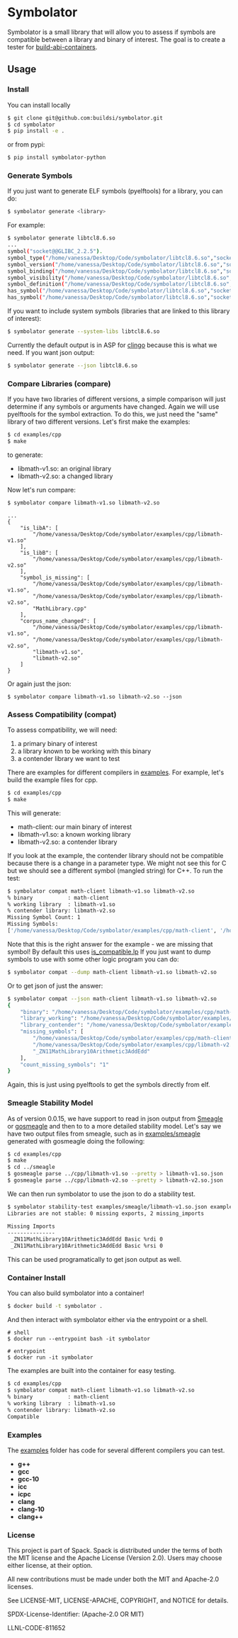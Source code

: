 # Symbolator

Symbolator is a small library that will allow you to assess if symbols are
compatible between a library and binary of interest. The goal is to create
a tester for [build-abi-containers](https://github.com/buildsi/build-abi-containers).

## Usage

### Install

You can install locally

```bash
$ git clone git@github.com:buildsi/symbolator.git
$ cd symbolator
$ pip install -e .
```

or from pypi:

```bash
$ pip install symbolator-python
```

### Generate Symbols

If you just want to generate ELF symbols (pyelftools) for a library, you can do:

```bash
$ symbolator generate <library>
```

For example:

```bash
$ symbolator generate libtcl8.6.so 
...
symbol("socket@@GLIBC_2.2.5").
symbol_type("/home/vanessa/Desktop/Code/symbolator/libtcl8.6.so","socket@@GLIBC_2.2.5","FUNC").
symbol_version("/home/vanessa/Desktop/Code/symbolator/libtcl8.6.so","socket@@GLIBC_2.2.5","").
symbol_binding("/home/vanessa/Desktop/Code/symbolator/libtcl8.6.so","socket@@GLIBC_2.2.5","GLOBAL").
symbol_visibility("/home/vanessa/Desktop/Code/symbolator/libtcl8.6.so","socket@@GLIBC_2.2.5","DEFAULT").
symbol_definition("/home/vanessa/Desktop/Code/symbolator/libtcl8.6.so","socket@@GLIBC_2.2.5","UND").
has_symbol("/home/vanessa/Desktop/Code/symbolator/libtcl8.6.so","socket@@GLIBC_2.2.5").
has_symbol("/home/vanessa/Desktop/Code/symbolator/libtcl8.6.so","socket@@GLIBC_2.2.5").
```

If you want to include system symbols (libraries that are linked to this library of interest):

```bash
$ symbolator generate --system-libs libtcl8.6.so 
```

Currently the default output is in ASP for [clingo](https://potassco.org/clingo/) because this is what we need.
If you want json output:

```bash
$ symbolator generate --json libtcl8.6.so
```

### Compare Libraries (compare)

If you have two libraries of different versions, a simple comparison will just determine
if any symbols or arguments have changed. Again we will use pyelftools for the symbol
extraction. To do this, we just need the "same" library
of two different versions. Let's first make the examples:

```bash
$ cd examples/cpp
$ make
```

to generate:

 - libmath-v1.so: an original library
 - libmath-v2.so: a changed library

Now let's run compare:

```bash
$ symbolator compare libmath-v1.so libmath-v2.so
```
```
...
{
    "is_libA": [
        "/home/vanessa/Desktop/Code/symbolator/examples/cpp/libmath-v1.so"
    ],
    "is_libB": [
        "/home/vanessa/Desktop/Code/symbolator/examples/cpp/libmath-v2.so"
    ],
    "symbol_is_missing": [
        "/home/vanessa/Desktop/Code/symbolator/examples/cpp/libmath-v1.so",
        "/home/vanessa/Desktop/Code/symbolator/examples/cpp/libmath-v2.so",
        "MathLibrary.cpp"
    ],
    "corpus_name_changed": [
        "/home/vanessa/Desktop/Code/symbolator/examples/cpp/libmath-v1.so",
        "/home/vanessa/Desktop/Code/symbolator/examples/cpp/libmath-v2.so",
        "libmath-v1.so",
        "libmath-v2.so"
    ]
}
```

Or again just the json:

```
$ symbolator compare libmath-v1.so libmath-v2.so --json
```

### Assess Compatibility (compat)

To assess compatibility, we will need:

1. a primary binary of interest
2. a library known to be working with this binary
3. a contender library we want to test

There are examples for different compilers in [examples](examples). For example,
let's build the example files for cpp.

```bash
$ cd examples/cpp
$ make
```

This will generate:

 - math-client: our main binary of interest
 - libmath-v1.so: a known working library
 - libmath-v2.so: a contender library

If you look at the example, the contender library should not be compatible
because there is a change in a parameter type. We might not see this for C
but we should see a different symbol (mangled string) for C++. To run
the test:

```bash
$ symbolator compat math-client libmath-v1.so libmath-v2.so
% binary           : math-client
% working library  : libmath-v1.so
% contender library: libmath-v2.so
Missing Symbol Count: 1
Missing Symbols:
['/home/vanessa/Desktop/Code/symbolator/examples/cpp/math-client', '/home/vanessa/Desktop/Code/symbolator/examples/cpp/libmath-v2.so', '_ZN11MathLibrary10Arithmetic3AddEdd']
```

Note that this is the right answer for the example - we are missing that symbol!
By default this uses [is_compatible.lp](symbolator/facts/is_compatible.lp)
If you just want to dump symbols to use with some other logic program you
can do:

```bash
$ symbolator compat --dump math-client libmath-v1.so libmath-v2.so
```

Or to get json of just the answer:

```bash
$ symbolator compat --json math-client libmath-v1.so libmath-v2.so 
{
    "binary": "/home/vanessa/Desktop/Code/symbolator/examples/cpp/math-client",
    "library_working": "/home/vanessa/Desktop/Code/symbolator/examples/cpp/libmath-v1.so",
    "library_contender": "/home/vanessa/Desktop/Code/symbolator/examples/cpp/libmath-v2.so",
    "missing_symbols": [
        "/home/vanessa/Desktop/Code/symbolator/examples/cpp/math-client",
        "/home/vanessa/Desktop/Code/symbolator/examples/cpp/libmath-v2.so",
        "_ZN11MathLibrary10Arithmetic3AddEdd"
    ],
    "count_missing_symbols": "1"
}
```

Again, this is just using pyelftools to get the symbols directly from elf.

### Smeagle Stability Model

As of version 0.0.15, we have support to read in json output from [Smeagle](https://github.com/buildsi/Smeagle) or [gosmeagle](https://github.com/vsoch/gosmeagle) and then to to a more detailed stability model. Let's say we have two output files from smeagle,
such as in [examples/smeagle](examples/smeagle) generated with gosmeagle doing the following:

```bash
$ cd examples/cpp
$ make
$ cd ../smeagle
$ gosmeagle parse ../cpp/libmath-v1.so --pretty > libmath-v1.so.json
$ gosmeagle parse ../cpp/libmath-v2.so --pretty > libmath-v2.so.json
```

We can then run symbolator to use the json to do a stability test.

```bash
$ symbolator stability-test examples/smeagle/libmath-v1.so.json examples/smeagle/libmath-v2.so.json --detail
Libraries are not stable: 0 missing exports, 2 missing_imports

Missing Imports
---------------
 _ZN11MathLibrary10Arithmetic3AddEdd Basic %rdi 0
 _ZN11MathLibrary10Arithmetic3AddEdd Basic %rsi 0
```

This can be used programatically to get json output as well.

### Container Install

You can also build symbolator into a container!

```bash
$ docker build -t symbolator .
```

And then interact with symbolator either via the entrypoint or a shell.

```
# shell
$ docker run --entrypoint bash -it symbolator

# entrypoint
$ docker run -it symbolator
```

The examples are built into the container for easy testing.

```bash
$ cd examples/cpp
$ symbolator compat math-client libmath-v1.so libmath-v2.so 
% binary           : math-client
% working library  : libmath-v1.so
% contender library: libmath-v2.so
Compatible
```

### Examples

The [examples](examples) folder has code for several different compilers
you can test.

 - **g++**
 - **gcc**
 - **gcc-10**
 - **icc**
 - **icpc**
 - **clang**
 - **clang-10**
 - **clang++**  
 
 
### License

This project is part of Spack. Spack is distributed under the terms of both the MIT license and the Apache License (Version 2.0). Users may choose either license, at their option.

All new contributions must be made under both the MIT and Apache-2.0 licenses.

See LICENSE-MIT, LICENSE-APACHE, COPYRIGHT, and NOTICE for details.

SPDX-License-Identifier: (Apache-2.0 OR MIT)

LLNL-CODE-811652
